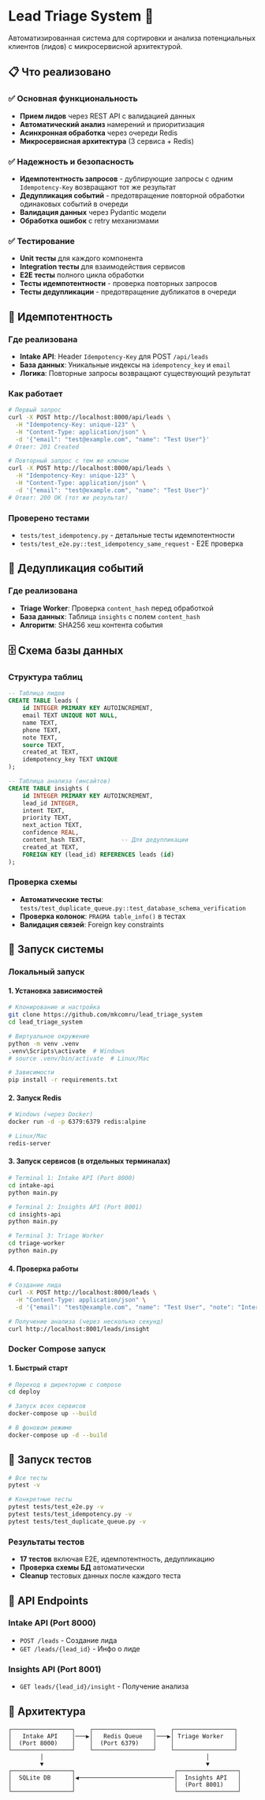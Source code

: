 # Lead Triage System 🎯

Автоматизированная система для сортировки и анализа потенциальных клиентов (лидов) с микросервисной архитектурой.

## 📋 Что реализовано

### ✅ Основная функциональность
- **Прием лидов** через REST API с валидацией данных
- **Автоматический анализ** намерений и приоритизация
- **Асинхронная обработка** через очереди Redis
- **Микросервисная архитектура** (3 сервиса + Redis)

### ✅ Надежность и безопасность
- **Идемпотентность запросов** - дублирующие запросы с одним `Idempotency-Key` возвращают тот же результат
- **Дедупликация событий** - предотвращение повторной обработки одинаковых событий в очереди
- **Валидация данных** через Pydantic модели
- **Обработка ошибок** с retry механизмами

### ✅ Тестирование
- **Unit тесты** для каждого компонента
- **Integration тесты** для взаимодействия сервисов  
- **E2E тесты** полного цикла обработки
- **Тесты идемпотентности** - проверка повторных запросов
- **Тесты дедупликации** - предотвращение дубликатов в очереди

## 🔄 Идемпотентность

### Где реализована
- **Intake API**: Header `Idempotency-Key` для POST `/api/leads`
- **База данных**: Уникальные индексы на `idempotency_key` и `email`
- **Логика**: Повторные запросы возвращают существующий результат

### Как работает
```bash
# Первый запрос
curl -X POST http://localhost:8000/api/leads \
  -H "Idempotency-Key: unique-123" \
  -H "Content-Type: application/json" \
  -d '{"email": "test@example.com", "name": "Test User"}'
# Ответ: 201 Created

# Повторный запрос с тем же ключом
curl -X POST http://localhost:8000/api/leads \
  -H "Idempotency-Key: unique-123" \
  -H "Content-Type: application/json" \
  -d '{"email": "test@example.com", "name": "Test User"}'
# Ответ: 200 OK (тот же результат)
```

### Проверено тестами
- `tests/test_idempotency.py` - детальные тесты идемпотентности
- `tests/test_e2e.py::test_idempotency_same_request` - E2E проверка

## 🚫 Дедупликация событий

### Где реализована
- **Triage Worker**: Проверка `content_hash` перед обработкой
- **База данных**: Таблица `insights` с полем `content_hash`
- **Алгоритм**: SHA256 хеш контента события

## 🗄️ Схема базы данных

### Структура таблиц
```sql
-- Таблица лидов
CREATE TABLE leads (
    id INTEGER PRIMARY KEY AUTOINCREMENT,
    email TEXT UNIQUE NOT NULL,
    name TEXT,
    phone TEXT,
    note TEXT,
    source TEXT,
    created_at TEXT,
    idempotency_key TEXT UNIQUE
);

-- Таблица анализа (инсайтов)
CREATE TABLE insights (
    id INTEGER PRIMARY KEY AUTOINCREMENT,
    lead_id INTEGER,
    intent TEXT,
    priority TEXT,
    next_action TEXT,
    confidence REAL,
    content_hash TEXT,          -- Для дедупликации
    created_at TEXT,
    FOREIGN KEY (lead_id) REFERENCES leads (id)
);
```

### Проверка схемы
- **Автоматические тесты**: `tests/test_duplicate_queue.py::test_database_schema_verification`
- **Проверка колонок**: `PRAGMA table_info()` в тестах
- **Валидация связей**: Foreign key constraints

## 🚀 Запуск системы

### Локальный запуск

#### 1. Установка зависимостей
```bash
# Клонирование и настройка
git clone https://github.com/mkcomru/lead_triage_system
cd lead_triage_system

# Виртуальное окружение
python -m venv .venv
.venv\Scripts\activate  # Windows
# source .venv/bin/activate  # Linux/Mac

# Зависимости
pip install -r requirements.txt
```

#### 2. Запуск Redis
```bash
# Windows (через Docker)
docker run -d -p 6379:6379 redis:alpine

# Linux/Mac
redis-server
```

#### 3. Запуск сервисов (в отдельных терминалах)
```bash
# Terminal 1: Intake API (Port 8000)
cd intake-api
python main.py

# Terminal 2: Insights API (Port 8001)  
cd insights-api
python main.py

# Terminal 3: Triage Worker
cd triage-worker
python main.py
```

#### 4. Проверка работы
```bash
# Создание лида
curl -X POST http://localhost:8000/leads \
  -H "Content-Type: application/json" \
  -d '{"email": "test@example.com", "name": "Test User", "note": "Interested in product"}'

# Получение анализа (через несколько секунд)
curl http://localhost:8001/leads/insight
```

### Docker Compose запуск

#### 1. Быстрый старт
```bash
# Переход в директорию с compose
cd deploy

# Запуск всех сервисов
docker-compose up --build

# В фоновом режиме
docker-compose up -d --build
```

## 🧪 Запуск тестов

```bash
# Все тесты
pytest -v

# Конкретные тесты
pytest tests/test_e2e.py -v
pytest tests/test_idempotency.py -v  
pytest tests/test_duplicate_queue.py -v

```

### Результаты тестов
- **17 тестов** включая E2E, идемпотентность, дедупликацию
- **Проверка схемы БД** автоматически
- **Cleanup** тестовых данных после каждого теста

## 📡 API Endpoints

### Intake API (Port 8000)
- `POST /leads` - Создание лида
- `GET /leads/{lead_id}` - Инфо о лиде

### Insights API (Port 8001)  
- `GET leads/{lead_id}/insight` - Получение анализа

## 📁 Архитектура

```
┌─────────────────┐    ┌─────────────────┐    ┌─────────────────┐
│   Intake API    │───▶│   Redis Queue   │───▶│ Triage Worker   │
│  (Port 8000)    │    │  (Port 6379)    │    │                 │
└─────────────────┘    └─────────────────┘    └─────────────────┘
         │                                              │
         ▼                                              ▼
┌─────────────────┐                            ┌─────────────────┐
│  SQLite DB      │◀───────────────────────────│  Insights API   │
│                 │                            │  (Port 8001)    │
└─────────────────┘                            └─────────────────┘
```